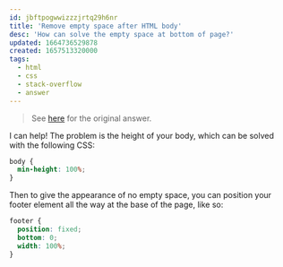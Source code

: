 ```yaml
---
id: jbftpogwwizzzjrtq29h6nr
title: 'Remove empty space after HTML body'
desc: 'How can solve the empty space at bottom of page?'
updated: 1664736529878
created: 1657513320000
tags:
  - html
  - css
  - stack-overflow
  - answer
---
```


> See [here](https://stackoverflow.com/a/72932728/6456163) for the original answer.

I can help! The problem is the height of your body, which can be solved with the following CSS:

```css
body {
  min-height: 100%;
}
```

Then to give the appearance of no empty space, you can position your footer element all the way at the base of the page, like so:

```css
footer {
  position: fixed;
  bottom: 0;
  width: 100%;
}
```
